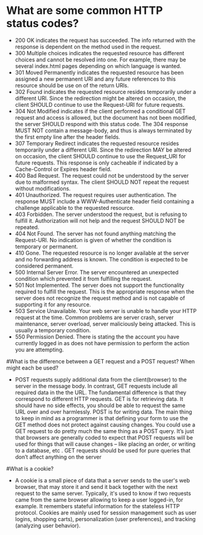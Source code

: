# What are some common HTTP status codes?
* 200 OK indicates the request has succeeded. The info returned with the response is dependent on the method used in the request.
* 300 Multiple choices indicates the requested resource has different choices and cannot be resolved into one. For example, there may be several index.html pages depending on which language is wanted.
* 301 Moved Permanently indicates the requested resource has been assigned a new permanent URl and any future references to this resource should be use on of the return URls.
* 302 Found indicates the requested resource resides temporarily under a different URl. Since the redirection might be altered on occasion, the client SHOULD continue to use the Request-URl for future requests.
* 304 Not Modified indicates if the client performed a conditional GET request and access is allowed, but the document has not been modified, the server SHOULD respond with this status code. The 304 response MUST NOT contain a message-body, and thus is always terminated by the first empty line after the header fields. 
* 307 Temporary Redirect indicates the requested resource resides temporarily under a different URl. Since the redirection MAY be altered on occasion, the client SHOULD continue to use the Request_URl for future requests. This response is only cacheable if indicated by a Cache-Control or Expires header field.
* 400 Bad Request. The request could not be understood by the server due to malformed syntax. The client SHOULD NOT repeat the request without modifications.
* 401 Unauthorized. The request requires user authentication. The response MUST include a WWW-Authenticate header field containing a challenge applicable to the requested resource. 
* 403 Forbidden. The server understood the request, but is refusing to fulfill it. Authorization will not help and the request SHOULD NOT be repeated.
* 404 Not Found. The server has not found anything matching the Request-URl. No indication is given of whether the condition is temporary or permanent.
* 410 Gone. The requested resource is no longer available at the server and no forwarding address is known. The condition is expected to be considered permanent. 
* 500 Internal Server Error. The server encountered an unexpected condition which prevented it from fulfilling the request. 
* 501 Not Implemented. The server does not support the functionality required to fulfill the request. This is the appropriate response when the server does not recognize the request method and is not capable of supporting it for any resource.
* 503 Service Unavailable. Your web server is unable to handle your HTTP request at the time. Common problems are server crash, server maintenance, server overload, server maliciously being attacked. This is usually a temporary condition.
* 550 Permission Denied. There is stating the the account you have currently logged in as does not have permission to perform the action you are attempting.

#What is the difference between a GET request and a POST request? When might each be used?
* POST requests supply additional data from the client(browser) to the server in the message body. In contrast, GET requests include all required data in the the URL. The fundamental difference is that they correspond to different HTTP requests. GET is for retrieving data. It should have no side effects, you should be able to request the same URL over and over harmlessly. POST is for writing data. The main thing to keep in mind as a programmer is that defining your form to use the GET method does not protect against causing changes. You could use a GET request to do pretty much the same thing as a POST query. It’s just that browsers are generally coded to expect that POST requests will be used for things that will cause changes – like placing an order, or writing to a database, etc . GET requests should be used for pure queries that don’t affect anything on the server

#What is a cookie?
* A cookie is a small piece of data that a server sends to the user's web browser, that may store it and send it back together with the next request to the same server. Typically, it's used to know if two requests came from the same browser allowing to keep a user logged-in, for example. It remembers stateful information for the stateless HTTP protocol. Cookies are mainly used for session management such as user logins, shopping carts), personalization (user preferences), and tracking (analyzing user behavior).


